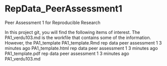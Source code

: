 RepData_PeerAssessment1
=======================

Peer Assessment 1 for Reproducible Research

In this project git, you will find the following items of interest. The PA1_verdu103.md is the workfile that contains some of the information.
However, the PA1_template 
PA1_template.Rmd 	rep data peer assessment 1 	3 minutes ago
	PA1_template.html 	rep data peer assessment 1 	3 minutes ago
	PA1_template.pdf 	rep data peer assessment 1 	3 minutes ago
	PA1_verdu103.md
